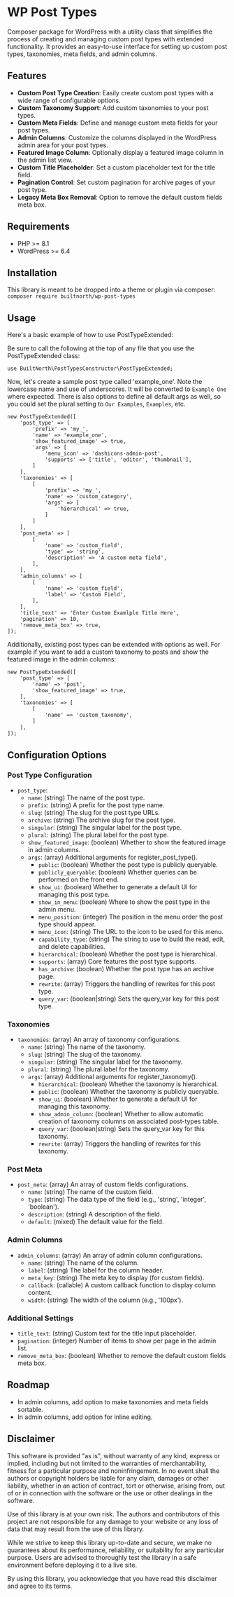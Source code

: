 # WP Post Types

Composer package for WordPress with a utility class that simplifies the process of creating and managing custom post types with extended functionality. It provides an easy-to-use interface for setting up custom post types, taxonomies, meta fields, and admin columns.

## Features

-   **Custom Post Type Creation**: Easily create custom post types with a wide range of configurable options.
-   **Custom Taxonomy Support**: Add custom taxonomies to your post types.
-   **Custom Meta Fields**: Define and manage custom meta fields for your post types.
-   **Admin Columns**: Customize the columns displayed in the WordPress admin area for your post types.
-   **Featured Image Column**: Optionally display a featured image column in the admin list view.
-   **Custom Title Placeholder**: Set a custom placeholder text for the title field.
-   **Pagination Control**: Set custom pagination for archive pages of your post type.
-   **Legacy Meta Box Removal**: Option to remove the default custom fields meta box.

## Requirements

-   PHP >= 8.1
-   WordPress >= 6.4

## Installation

This library is meant to be dropped into a theme or plugin via composer: `composer require builtnorth/wp-post-types`

## Usage

Here's a basic example of how to use PostTypeExtended:

Be sure to call the following at the top of any file that you use the PostTypeExtended class:

```
use BuiltNorth\PostTypesConstructor\PostTypeExtended;
```

Now, let's create a sample post type called 'example_one'. Note the lowercase name and use of underscores. It will be converted to `Example One` where expected. There is also options to define all default args as well, so you could set the plural setting to `Our Examples`, `Examples`, etc.

```
new PostTypeExtended([
    'post_type' => [
        'prefix' => 'my_',
        'name' => 'example_one',
        'show_featured_image' => true,
        'args' => [
            'menu_icon' => 'dashicons-admin-post',
            'supports' => ['title', 'editor', 'thumbnail'],
        ]
    ],
    'taxonomies' => [
        [
			'prefix' => 'my_',
            'name' => 'custom_category',
            'args' => [
                'hierarchical' => true,
            ]
        ]
    ],
    'post_meta' => [
        [
            'name' => 'custom_field',
            'type' => 'string',
            'description' => 'A custom meta field',
        ],
    ],
    'admin_columns' => [
        [
            'name' => 'custom_field',
            'label' => 'Custom Field',
        ],
    ],
    'title_text' => 'Enter Custom Examlple Title Here',
    'pagination' => 10,
    'remove_meta_box' => true,
]);
```

Additionally, existing post types can be extended with options as well. For example if you want to add a custom taxonomy to posts and show the featured image in the admin columns:

```
new PostTypeExtended([
	'post_type' => [
		'name' => 'post',
		'show_featured_image' => true,
	],
	'taxonomies' => [
		[
			'name' => 'custom_taxonomy',
		]
	],
]);
```

## Configuration Options

### Post Type Configuration

-   `post_type`:
    -   `name`: (string) The name of the post type.
    -   `prefix`: (string) A prefix for the post type name.
    -   `slug`: (string) The slug for the post type URLs.
    -   `archive`: (string) The archive slug for the post type.
    -   `singular`: (string) The singular label for the post type.
    -   `plural`: (string) The plural label for the post type.
    -   `show_featured_image`: (boolean) Whether to show the featured image in admin columns.
    -   `args`: (array) Additional arguments for register_post_type().
        -   `public`: (boolean) Whether the post type is publicly queryable.
        -   `publicly_queryable`: (boolean) Whether queries can be performed on the front end.
        -   `show_ui`: (boolean) Whether to generate a default UI for managing this post type.
        -   `show_in_menu`: (boolean) Where to show the post type in the admin menu.
        -   `menu_position`: (integer) The position in the menu order the post type should appear.
        -   `menu_icon`: (string) The URL to the icon to be used for this menu.
        -   `capability_type`: (string) The string to use to build the read, edit, and delete capabilities.
        -   `hierarchical`: (boolean) Whether the post type is hierarchical.
        -   `supports`: (array) Core features the post type supports.
        -   `has_archive`: (boolean) Whether the post type has an archive page.
        -   `rewrite`: (array) Triggers the handling of rewrites for this post type.
        -   `query_var`: (boolean|string) Sets the query_var key for this post type.

### Taxonomies

-   `taxonomies`: (array) An array of taxonomy configurations.
    -   `name`: (string) The name of the taxonomy.
    -   `slug`: (string) The slug of the taxonomy.
    -   `singular`: (string) The singular label for the taxonomy.
    -   `plural`: (string) The plural label for the taxonomy.
    -   `args`: (array) Additional arguments for register_taxonomy().
        -   `hierarchical`: (boolean) Whether the taxonomy is hierarchical.
        -   `public`: (boolean) Whether the taxonomy is publicly queryable.
        -   `show_ui`: (boolean) Whether to generate a default UI for managing this taxonomy.
        -   `show_admin_column`: (boolean) Whether to allow automatic creation of taxonomy columns on associated post-types table.
        -   `query_var`: (boolean|string) Sets the query_var key for this taxonomy.
        -   `rewrite`: (array) Triggers the handling of rewrites for this taxonomy.

### Post Meta

-   `post_meta`: (array) An array of custom fields configurations.
    -   `name`: (string) The name of the custom field.
    -   `type`: (string) The data type of the field (e.g., 'string', 'integer', 'boolean').
    -   `description`: (string) A description of the field.
    -   `default`: (mixed) The default value for the field.

### Admin Columns

-   `admin_columns`: (array) An array of admin column configurations.
    -   `name`: (string) The name of the column.
    -   `label`: (string) The label for the column header.
    -   `meta_key`: (string) The meta key to display (for custom fields).
    -   `callback`: (callable) A custom callback function to display column content.
    -   `width`: (string) The width of the column (e.g., '100px').

### Additional Settings

-   `title_text`: (string) Custom text for the title input placeholder.
-   `pagination`: (integer) Number of items to show per page in the admin list.
-   `remove_meta_box`: (boolean) Whether to remove the default custom fields meta box.

## Roadmap

-   In admin columns, add option to make taxonomies and meta fields sortable.
-   In admin columns, add option for inline editing.

## Disclaimer

This software is provided "as is", without warranty of any kind, express or implied, including but not limited to the warranties of merchantability, fitness for a particular purpose and noninfringement. In no event shall the authors or copyright holders be liable for any claim, damages or other liability, whether in an action of contract, tort or otherwise, arising from, out of or in connection with the software or the use or other dealings in the software.

Use of this library is at your own risk. The authors and contributors of this project are not responsible for any damage to your website or any loss of data that may result from the use of this library.

While we strive to keep this library up-to-date and secure, we make no guarantees about its performance, reliability, or suitability for any particular purpose. Users are advised to thoroughly test the library in a safe environment before deploying it to a live site.

By using this library, you acknowledge that you have read this disclaimer and agree to its terms.

```

```
